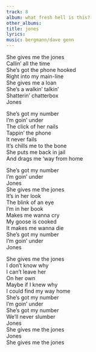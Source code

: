 ```yaml
---
track: 8
album: what fresh hell is this?
other_albums:
title: jones
lyrics: 
music: bergmann/dave genn
---
```

She gives me the jones  
Callin&rsquo; all the time  
She&rsquo;s got the phone hooked  
Right into my main-line  
She gives me a loan  
She&rsquo;s a walkin&rsquo; talkin&rsquo;  
Shatterin&rsquo; chatterbox  
Jones  
  
She&rsquo;s got my number  
I&rsquo;m goin&rsquo; under  
The click of her nails  
Tappin&rsquo; the phone  
It never fails  
It&rsquo;s chills me to the bone  
She puts me back in jail  
And drags me &lsquo;way from home  
  
She&rsquo;s got my number  
I&rsquo;m goin&rsquo; under  
Jones  
She gives me the jones  
It&rsquo;s in her look  
The blink of an eye  
I&rsquo;m in her book  
Makes me wanna cry  
My goose is cooked  
It makes me wanna die  
She&rsquo;s got my number  
I&rsquo;m goin&rsquo; under  
Jones  
  
She gives me the jones  
I don&rsquo;t know why  
I can&rsquo;t leave her  
On her own  
Maybe if I knew why  
I could find my way home  
She&rsquo;s got my number  
I&rsquo;m goin&rsquo; under  
She&rsquo;s got my number  
We&rsquo;ll never slumber  
Jones  
She gives me the jones  
Jones  
She gives me the jones  
